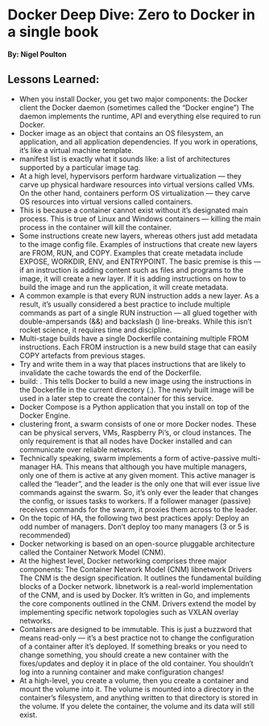 # Docker Deep Dive: Zero to Docker in a single book
__By: Nigel Poulton__
## Lessons Learned:
- When you install Docker, you get two major components: the Docker client the Docker daemon (sometimes called the “Docker engine”) The daemon implements the runtime, API and everything else required to run Docker.
- Docker image as an object that contains an OS filesystem, an application, and all application dependencies. If you work in operations, it’s like a virtual machine template.
- manifest list is exactly what it sounds like: a list of architectures supported by a particular image tag.
- At a high level, hypervisors perform hardware virtualization — they carve up physical hardware resources into virtual versions called VMs. On the other hand, containers perform OS virtualization — they carve OS resources into virtual versions called containers.
- This is because a container cannot exist without it’s designated main process. This is true of Linux and Windows containers — killing the main process in the container will kill the container.
- Some instructions create new layers, whereas others just add metadata to the image config file. Examples of instructions that create new layers are FROM, RUN, and COPY. Examples that create metadata include EXPOSE, WORKDIR, ENV, and ENTRYPOINT. The basic premise is this — if an instruction is adding content such as files and programs to the image, it will create a new layer. If it is adding instructions on how to build the image and run the application, it will create metadata.
- A common example is that every RUN instruction adds a new layer. As a result, it’s usually considered a best practice to include multiple commands as part of a single RUN instruction — all glued together with double-ampersands (&&) and backslash (\) line-breaks. While this isn’t rocket science, it requires time and discipline.
- Multi-stage builds have a single Dockerfile containing multiple FROM instructions. Each FROM instruction is a new build stage that can easily COPY artefacts from previous stages.
- Try and write them in a way that places instructions that are likely to invalidate the cache towards the end of the Dockerfile.
- build: . This tells Docker to build a new image using the instructions in the Dockerfile in the current directory (.). The newly built image will be used in a later step to create the container for this service.
- Docker Compose is a Python application that you install on top of the Docker Engine.
- clustering front, a swarm consists of one or more Docker nodes. These can be physical servers, VMs, Raspberry Pi’s, or cloud instances. The only requirement is that all nodes have Docker installed and can communicate over reliable networks.
- Technically speaking, swarm implements a form of active-passive multi-manager HA. This means that although you have multiple managers, only one of them is active at any given moment. This active manager is called the “leader”, and the leader is the only one that will ever issue live commands against the swarm. So, it’s only ever the leader that changes the config, or issues tasks to workers. If a follower manager (passive) receives commands for the swarm, it proxies them across to the leader.
- On the topic of HA, the following two best practices apply: Deploy an odd number of managers. Don’t deploy too many managers (3 or 5 is recommended)
- Docker networking is based on an open-source pluggable architecture called the Container Network Model (CNM).
- At the highest level, Docker networking comprises three major components: The Container Network Model (CNM) libnetwork Drivers The CNM is the design specification. It outlines the fundamental building blocks of a Docker network. libnetwork is a real-world implementation of the CNM, and is used by Docker. It’s written in Go, and implements the core components outlined in the CNM. Drivers extend the model by implementing specific network topologies such as VXLAN overlay networks.
- Containers are designed to be immutable. This is just a buzzword that means read-only — it’s a best practice not to change the configuration of a container after it’s deployed. If something breaks or you need to change something, you should create a new container with the fixes/updates and deploy it in place of the old container. You shouldn’t log into a running container and make configuration changes!
- At a high-level, you create a volume, then you create a container and mount the volume into it. The volume is mounted into a directory in the container’s filesystem, and anything written to that directory is stored in the volume. If you delete the container, the volume and its data will still exist.